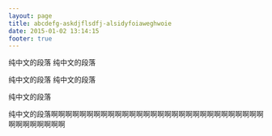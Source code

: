 ```yaml
---
layout: page
title: abcdefg-askdjflsdfj-alsidyfoiaweghwoie
date: 2015-01-02 13:14:15
footer: true
---
```


纯中文的段落
纯中文的段落

纯中文的段落
纯中文的段落

纯中文的段落

纯中文的段落啊啊啊啊啊啊啊啊啊啊啊啊啊啊啊啊啊啊啊啊啊啊啊啊啊啊啊啊啊啊啊啊啊啊啊啊啊啊